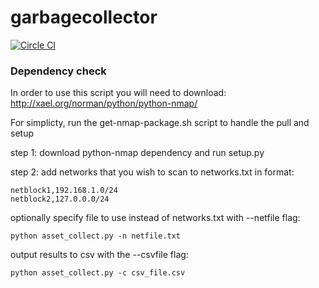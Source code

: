 # garbagecollector

[![Circle CI](https://circleci.com/gh/cleanerbot/garbagecollector?circle-token=89001b8338b393fc8199afcc6ffc9672511fd472)](https://circleci.com/gh/cleanerbot/garbagecollector/tree/master 'View CI builds')

### Dependency check

In order to use this script you will need to download:
http://xael.org/norman/python/python-nmap/

For simplicty, run the get-nmap-package.sh script to handle the pull and setup

step 1:
download python-nmap dependency and run setup.py 

step 2: 
add networks that you wish to scan to networks.txt
in format:
```
netblock1,192.168.1.0/24
netblock2,127.0.0.0/24
```

optionally specify file to use instead of networks.txt with --netfile flag:
```
python asset_collect.py -n netfile.txt
```

output results to csv with the --csvfile flag:
```
python asset_collect.py -c csv_file.csv
```
